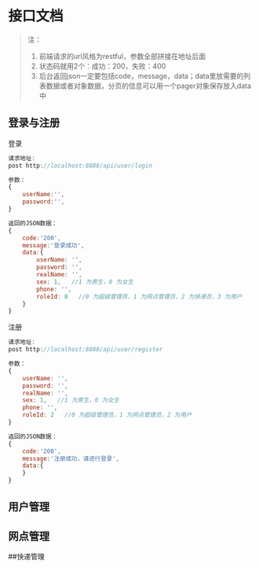 # 接口文档

> 注：
>
> 1. 前端请求的url风格为restful，参数全部拼接在地址后面
> 2. 状态码就用2个：成功：200，失败：400
> 3. 后台返回json一定要包括code，message，data；data里放需要的列表数据或者对象数据，分页的信息可以用一个pager对象保存放入data中

## 登录与注册

登录

```javascript
请求地址:
post http://localhost:8888/api/user/login

参数：
{
    userName:'',
    password:'',
}

返回的JSON数据：
{
    code:'200',
    message:'登录成功',
    data:{
        userName: '',
        password: '',
        realName: '',
        sex: 1,   //1 为男生，0 为女生
        phone: '',
        roleId: 0   //0 为超级管理员，1 为网点管理员，2 为快递员，3 为用户
    }
}
```

注册

```javascript
请求地址:
post http://localhost:8888/api/user/register

参数：
{
    userName: '',
    password: '',
    realName: '',
    sex: 1,   //1 为男生，0 为女生
    phone: '',
    roleId: 2   //0 为超级管理员，1 为网点管理员，2 为用户
}

返回的JSON数据：
{
    code:'200',
    message:'注册成功，请进行登录',
    data:{
    }
}
```





## 用户管理







## 网点管理







##快递管理





